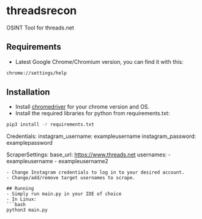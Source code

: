 # threadsrecon
OSINT Tool for threads.net

## Requirements

- Latest Google Chrome/Chromium version, you can find it with this:
```bash
chrome://settings/help
```

## Installation
- Install [chromedriver](https://sites.google.com/chromium.org/driver/downloads) for your chrome version and OS.
- Install the required libraries for python from requirements.txt:
```bash
pip3 install -r requirements.txt
```
Credentials:
  instagram_username: exampleusername
  instagram_password: examplepassword

ScraperSettings:
  base_url: https://www.threads.net
  usernames:
    - exampleusername
    - exampleusername2
```
- Change Instagram credentials to log in to your desired account.
- Change/add/remove target usernames to scrape.

## Running
- Simply run main.py in your IDE of choice
- In Linux:
```bash
python3 main.py
```